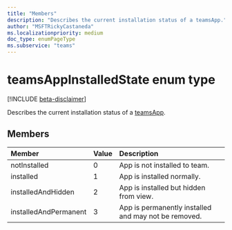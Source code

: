 ```yaml
---
title: "Members"
description: "Describes the current installation status of a teamsApp."
author: "MSFTRickyCastaneda"
ms.localizationpriority: medium
doc_type: enumPageType
ms.subservice: "teams"
---
```


# teamsAppInstalledState enum type

[!INCLUDE [beta-disclaimer](../../includes/beta-disclaimer.md)]

Describes the current installation status of a [teamsApp](teamsapp.md).

## Members

| Member | Value| Description |
|:---------------|:--------|:----------|
|notInstalled|0|App is not installed to team.|
|installed|1|App is installed normally.|
|installedAndHidden|2|App is installed but hidden from view.|
|installedAndPermanent|3|App is permanently installed and may not be removed.|


